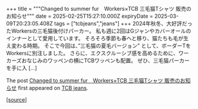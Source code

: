 +++
title = """Changed to summer fur　Workers×TCB 三毛猫Tシャツ 販売のお知らせ"""
date = 2025-02-25T15:27:10.000Z
expiryDate = 2025-03-09T20:23:05.408Z
tags = ["tcbjeans","jeans"]
+++
2024年秋冬、大好評だったWorkersの三毛猫後付けパーカー。 私も週に2回はGジャンやカバーオールのインナーとして愛用しています。 そろそろ季節も春へと移り、猫たちも毛が生え変わる時期。 そこで今回は、”三毛猫の夏毛バージョン” として、ボーダーTをWorkersに別注しました。 さらに、エクスクルーシブ感を高めるために、ワーカーズおなじみのワッペンの横にTCBワッペンも配置。 ぜひ、三毛猫パーカーを手に入 \[…\]

The post [Changed to summer fur　Workers×TCB 三毛猫Tシャツ 販売のお知らせ](http://tcbjeans.com/2025/02/26/51381) first appeared on [TCB jeans](http://tcbjeans.com).

[[source]](http://tcbjeans.com/2025/02/26/51381)
